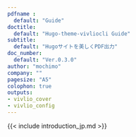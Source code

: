 ```yaml
---
pdfname : 
  default: "Guide"
doctitle:
  default: "Hugo-theme-vivliocli Guide"
subtitle:
  default: "Hugoサイトを美しくPDF出力"
doc_number:
  default: "Ver.0.3.0"
author: "mochimo"
company: ""
pagesize: "A5"
colophon: true
outputs:
- vivlio_cover
- vivlio_config
---
```


{{< include introduction_jp.md >}}